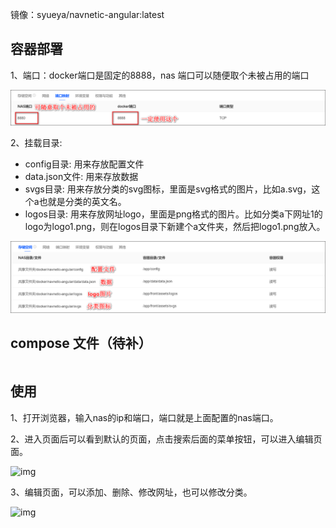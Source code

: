 
镜像：syueya/navnetic-angular:latest

## 容器部署

1、端口：docker端口是固定的8888，nas 端口可以随便取个未被占用的端口

![img](./img/port.png)

2、挂载目录: 
- config目录: 用来存放配置文件
- data.json文件: 用来存放数据
- svgs目录: 用来存放分类的svg图标，里面是svg格式的图片，比如a.svg，这个a也就是分类的英文名。
- logos目录: 用来存放网址logo，里面是png格式的图片。比如分类a下网址1的logo为logo1.png，则在logos目录下新建个a文件夹，然后把logo1.png放入。


![img](./img/volume.png)


## compose 文件（待补）

```

```



## 使用

1、打开浏览器，输入nas的ip和端口，端口就是上面配置的nas端口。

2、进入页面后可以看到默认的页面，点击搜索后面的菜单按钮，可以进入编辑页面。


![img](./img/pages-1.png.png)

3、编辑页面，可以添加、删除、修改网址，也可以修改分类。

![img](./img/pages-2.png.png)
